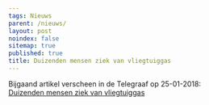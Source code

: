 ```yaml
---
tags: Nieuws
parent: /nieuws/
layout: post
noindex: false
sitemap: true
published: true
title: Duizenden mensen ziek van vliegtuiggas
---
```


Bijgaand artikel verscheen in de Telegraaf op 25-01-2018:  
[Duizenden mensen ziek van vliegtuiggas](https://www.telegraaf.nl/nieuws/1584246/duizenden-mensen-ziek-van-vliegtuiggas)
